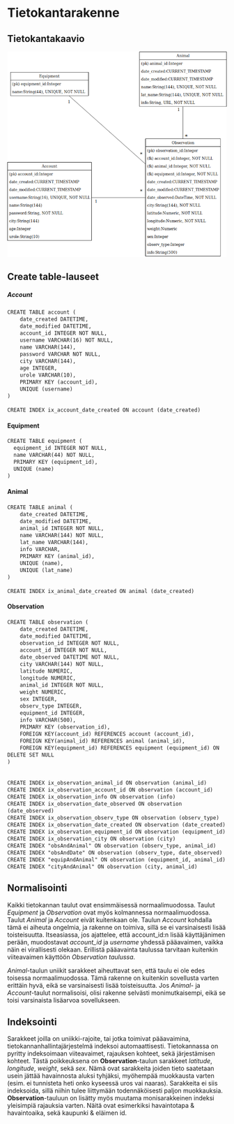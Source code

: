 # Tietokantarakenne
## Tietokantakaavio
![](https://github.com/LauriTahvanainen/GameTracker/blob/master/documentation/pictures/tietokantarakenne.png)

## Create table-lauseet
##### Account
    CREATE TABLE account (
	    date_created DATETIME, 
	    date_modified DATETIME, 
	    account_id INTEGER NOT NULL, 
	    username VARCHAR(16) NOT NULL, 
	    name VARCHAR(144), 
	    password VARCHAR NOT NULL, 
	    city VARCHAR(144), 
	    age INTEGER, 
	    urole VARCHAR(10), 
	    PRIMARY KEY (account_id), 
	    UNIQUE (username)
    )

    CREATE INDEX ix_account_date_created ON account (date_created)

#### Equipment
    CREATE TABLE equipment (
	  equipment_id INTEGER NOT NULL, 
	  name VARCHAR(44) NOT NULL, 
	  PRIMARY KEY (equipment_id), 
	  UNIQUE (name)
    )

#### Animal
    CREATE TABLE animal (
	    date_created DATETIME, 
	    date_modified DATETIME, 
	    animal_id INTEGER NOT NULL, 
	    name VARCHAR(144) NOT NULL, 
	    lat_name VARCHAR(144), 
	    info VARCHAR, 
	    PRIMARY KEY (animal_id), 
	    UNIQUE (name), 
	    UNIQUE (lat_name)
    )

    CREATE INDEX ix_animal_date_created ON animal (date_created)

#### Observation
    CREATE TABLE observation (
	    date_created DATETIME, 
	    date_modified DATETIME, 
	    observation_id INTEGER NOT NULL, 
	    account_id INTEGER NOT NULL, 
	    date_observed DATETIME NOT NULL, 
	    city VARCHAR(144) NOT NULL, 
	    latitude NUMERIC, 
    	longitude NUMERIC, 
	    animal_id INTEGER NOT NULL, 
	    weight NUMERIC, 
	    sex INTEGER, 
	    observ_type INTEGER, 
	    equipment_id INTEGER, 
	    info VARCHAR(500), 
	    PRIMARY KEY (observation_id), 
	    FOREIGN KEY(account_id) REFERENCES account (account_id), 
	    FOREIGN KEY(animal_id) REFERENCES animal (animal_id), 
	    FOREIGN KEY(equipment_id) REFERENCES equipment (equipment_id) ON DELETE SET NULL
    )


    CREATE INDEX ix_observation_animal_id ON observation (animal_id)
    CREATE INDEX ix_observation_account_id ON observation (account_id)
    CREATE INDEX ix_observation_info ON observation (info)
    CREATE INDEX ix_observation_date_observed ON observation (date_observed)
    CREATE INDEX ix_observation_observ_type ON observation (observ_type)
    CREATE INDEX ix_observation_date_created ON observation (date_created)
    CREATE INDEX ix_observation_equipment_id ON observation (equipment_id)
    CREATE INDEX ix_observation_city ON observation (city)
    CREATE INDEX "obsAndAnimal" ON observation (observ_type, animal_id)
    CREATE INDEX "obsAndDate" ON observation (observ_type, date_observed)
    CREATE INDEX "equipAndAnimal" ON observation (equipment_id, animal_id)
    CREATE INDEX "cityAndAnimal" ON observation (city, animal_id)

## Normalisointi
Kaikki tietokannan taulut ovat ensimmäisessä normaalimuodossa. Taulut _Equipment_ ja _Observation_ ovat myös kolmannessa normaalimuodossa. Taulut _Animal_ ja _Account_ eivät kuitenkaan ole. Taulun _Account_ kohdalla tämä ei aiheuta ongelmia, ja rakenne on toimiva, sillä se ei varsinaisesti lisää toisteisuutta. Itseasiassa, jos ajattelee, että account_id:n lisää käyttäjänimen perään, muodostavat _account_id_ ja _username_ yhdessä pääavaimen, vaikka näin ei virallisesti olekaan. Erillistä pääavainta taulussa tarvitaan kuitenkin viiteavaimen käyttöön _Observation taulussa_.

_Animal_-taulun uniikit sarakkeet aiheuttavat sen, että taulu ei ole edes toisessa normaalimuodossa. Tämä rakenne on kuitenkin sovellusta varten erittäin hyvä, eikä se varsinaisesti lisää toisteisuutta. Jos _Animal_- ja _Account_-taulut normalisoisi, olisi rakenne selvästi monimutkaisempi, eikä se toisi varsinaista lisäarvoa sovellukseen.

## Indeksointi
Sarakkeet joilla on uniikki-rajoite, tai jotka toimivat pääavaimina, tietokannanhallintajärjestelmä indeksoi automaattisesti. Tietokannassa on pyritty indeksoimaan viiteavaimet, rajauksen kohteet, sekä järjestämisen kohteet. Tästä poikkeuksena on __Observation__-taulun sarakkeet _latitude_, _longitude_, _weight_, sekä _sex_. Nämä ovat sarakkeita joiden tieto saatetaan usein jättää havainnosta aluksi tyhjäksi, myöhempää muokkausta varten (esim. ei tunnisteta heti onko kyseessä uros vai naaras). Sarakkeita ei siis indeksoida, sillä niihin tulee liittymään todennäköisesti paljon muokkauksia. __Observation__-tauluun on lisätty myös muutama monisarakkeinen indeksi yleisimpiä rajauksia varten. Näitä ovat esimerkiksi havaintotapa & havaintoaika, sekä kaupunki & eläimen id.
